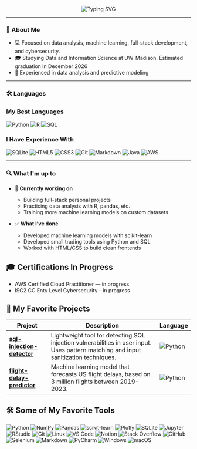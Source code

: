<p align="center">
  <img src="https://readme-typing-svg.demolab.com?font=Fira+Code&size=26&pause=1000&color=0DCAF0&center=true&vCenter=true&width=435&lines=Hello+%F0%9F%91%8B+I'm+Farouk;Welcome+to+my+README.md!" alt="Typing SVG" />
</p>


---

### 🧠 About Me

- 💻 Focused on data analysis, machine learning, full-stack development, and cybersecurity.  
- 🎓 Studying Data and Information Science at UW-Madison. Estimated graduation in December 2026  
- 🤖 Experienced in data analysis and predictive modeling

---

### 🛠️ Languages

### My Best Languages  
![Python](https://img.shields.io/badge/Python-3776AB?style=for-the-badge&logo=python&logoColor=white)
![R](https://img.shields.io/badge/R-276DC3?style=for-the-badge&logo=r&logoColor=white)
![SQL](https://img.shields.io/badge/SQL-003B57?style=for-the-badge&logo=sqlite&logoColor=white)

### I Have Experience With  
![SQLite](https://img.shields.io/badge/SQLite-003B57?style=for-the-badge&logo=sqlite)
![HTML5](https://img.shields.io/badge/HTML5-E34F26?style=for-the-badge&logo=html5)
![CSS3](https://img.shields.io/badge/CSS3-1572B6?style=for-the-badge&logo=css3)
![Git](https://img.shields.io/badge/Git-F05032?style=for-the-badge&logo=git)
![Markdown](https://img.shields.io/badge/Markdown-000000?style=for-the-badge&logo=markdown)
![Java](https://img.shields.io/badge/Java-007396?style=for-the-badge&logo=java&logoColor=white)
![AWS](https://img.shields.io/badge/AWS-232F3E?style=for-the-badge&logo=amazon-aws)

---

### 🔍 What I'm up to

- 🔄 **Currently working on**  
  - Building full-stack personal projects  
  - Practicing data analysis with R, pandas, etc.
  - Training more machine learning models on custom datasets  
 
- ✅ **What I’ve done**  
  - Developed machine learning models with scikit-learn    
  - Developed small trading tools using Python and SQL  
  - Worked with HTML/CSS to build clean frontends

## 🎓 Certifications In Progress

- AWS Certified Cloud Practitioner — in progress  
- ISC2 CC Enty Level Cybersecurity - in progress

## 📁 My Favorite Projects

| Project | Description | Language |
|--------|-------------|----------|
| [**sql-injection-detector**](https://github.com/farouk-alghazzy/sql-injection-detector) | Lightweight tool for detecting SQL injection vulnerabilities in user input. Uses pattern matching and input sanitization techniques. | ![Python](https://img.shields.io/badge/Python-3776AB?logo=python&logoColor=white) |
| [**flight-delay-predictor**](https://github.com/farouk-alghazzy/flight-delay-project) | Machine learning model that forecasts US flight delays, based on 3 million flights between 2019-2023. | ![Python](https://img.shields.io/badge/Python-3776AB?logo=python&logoColor=white) |


## 🛠️ Some of My Favorite Tools

![Python](https://img.shields.io/badge/Python-3776AB?style=for-the-badge&logo=python&logoColor=white)
![NumPy](https://img.shields.io/badge/Numpy-013243?style=for-the-badge&logo=numpy)
![Pandas](https://img.shields.io/badge/Pandas-150458?style=for-the-badge&logo=pandas)
![scikit-learn](https://img.shields.io/badge/Scikit--Learn-F7931E?style=for-the-badge&logo=scikitlearn&logoColor=white)
![Plotly](https://img.shields.io/badge/Plotly-3F4F75?style=for-the-badge&logo=plotly)
![SQLite](https://img.shields.io/badge/SQLite-003B57?style=for-the-badge&logo=sqlite)
![Jupyter](https://img.shields.io/badge/Jupyter-F37626?style=for-the-badge&logo=jupyter&logoColor=white)
![RStudio](https://img.shields.io/badge/RStudio-75AADB?style=for-the-badge&logo=rstudio&logoColor=white)
![Git](https://img.shields.io/badge/Git-F05032?style=for-the-badge&logo=git&logoColor=white)
![Linux](https://img.shields.io/badge/Linux-FCC624?style=for-the-badge&logo=linux&logoColor=black)
![VS Code](https://img.shields.io/badge/VS%20Code-007ACC?style=for-the-badge&logo=visual-studio-code&logoColor=white)
![Notion](https://img.shields.io/badge/Notion-000000?style=for-the-badge&logo=notion&logoColor=white)
![Stack Overflow](https://img.shields.io/badge/StackOverflow-FE7A16?style=for-the-badge&logo=stackoverflow&logoColor=white)
![GitHub](https://img.shields.io/badge/GitHub-181717?style=for-the-badge&logo=github)
![Selenium](https://img.shields.io/badge/Selenium-43B02A?style=for-the-badge&logo=selenium&logoColor=white)
![Markdown](https://img.shields.io/badge/Markdown-000000?style=for-the-badge&logo=markdown)
![PyCharm](https://img.shields.io/badge/PyCharm-000000?style=for-the-badge&logo=pycharm)
![Windows](https://img.shields.io/badge/Windows-0078D6?style=for-the-badge&logo=windows&logoColor=white)
![macOS](https://img.shields.io/badge/macOS-000000?style=for-the-badge&logo=apple&logoColor=white)
